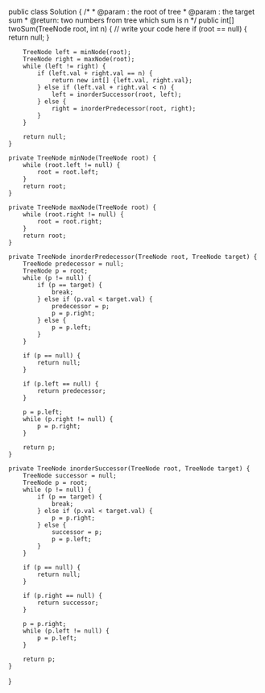 public class Solution {
    /*
     * @param : the root of tree
     * @param : the target sum
     * @return: two numbers from tree which sum is n
     */
    public int[] twoSum(TreeNode root, int n) {
        // write your code here
        if (root == null) {
            return null;
        }
        
        TreeNode left = minNode(root);
        TreeNode right = maxNode(root);
        while (left != right) {
            if (left.val + right.val == n) {
                return new int[] {left.val, right.val};
            } else if (left.val + right.val < n) {
                left = inorderSuccessor(root, left);
            } else {
                right = inorderPredecessor(root, right);
            }
        }
        
        return null;
    }
    
    private TreeNode minNode(TreeNode root) {
        while (root.left != null) {
            root = root.left;
        }
        return root;
    }
    
    private TreeNode maxNode(TreeNode root) {
        while (root.right != null) {
            root = root.right;
        }
        return root;
    }
    
    private TreeNode inorderPredecessor(TreeNode root, TreeNode target) {
        TreeNode predecessor = null;
        TreeNode p = root;
        while (p != null) {
            if (p == target) {
                break;
            } else if (p.val < target.val) {
                predecessor = p;
                p = p.right;
            } else {
                p = p.left;
            }
        }
        
        if (p == null) {
            return null;
        }
        
        if (p.left == null) {
            return predecessor;
        }
        
        p = p.left;
        while (p.right != null) {
            p = p.right;
        }
        
        return p;
    }
    
    private TreeNode inorderSuccessor(TreeNode root, TreeNode target) {
        TreeNode successor = null;
        TreeNode p = root;
        while (p != null) {
            if (p == target) {
                break;
            } else if (p.val < target.val) {
                p = p.right;
            } else {
                successor = p;
                p = p.left;
            }
        }
        
        if (p == null) {
            return null;
        }
        
        if (p.right == null) {
            return successor;
        }
        
        p = p.right;
        while (p.left != null) {
            p = p.left;
        }
        
        return p;
    }
}